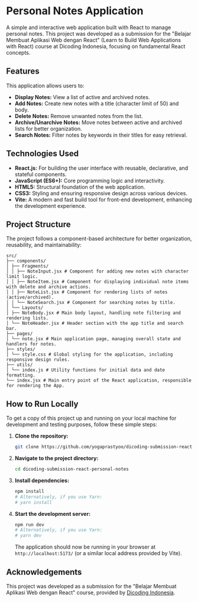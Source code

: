 # Personal Notes Application

A simple and interactive web application built with React to manage personal notes. This project was developed as a submission for the "Belajar Membuat Aplikasi Web dengan React" (Learn to Build Web Applications with React) course at Dicoding Indonesia, focusing on fundamental React concepts.

## Features

This application allows users to:

* **Display Notes:** View a list of active and archived notes.
* **Add Notes:** Create new notes with a title (character limit of 50) and body.
* **Delete Notes:** Remove unwanted notes from the list.
* **Archive/Unarchive Notes:** Move notes between active and archived lists for better organization.
* **Search Notes:** Filter notes by keywords in their titles for easy retrieval.

## Technologies Used

* **React.js:** For building the user interface with reusable, declarative, and stateful components.
* **JavaScript (ES6+):** Core programming logic and interactivity.
* **HTML5:** Structural foundation of the web application.
* **CSS3:** Styling and ensuring responsive design across various devices.
* **Vite:** A modern and fast build tool for front-end development, enhancing the development experience.

## Project Structure

The project follows a component-based architecture for better organization, reusability, and maintainability:

```
src/
├── components/
│ ├── Fragments/
│ │ ├── NoteInput.jsx # Component for adding new notes with character limit logic.
│ │ ├── NoteItem.jsx # Component for displaying individual note items with delete and archive actions.
│ │ ├── NoteList.jsx # Component for rendering lists of notes (active/archived).
│ │ └── NoteSearch.jsx # Component for searching notes by title.
│ └── Layouts/
│ ├── NoteBody.jsx # Main body layout, handling note filtering and rendering lists.
│ └── NoteHeader.jsx # Header section with the app title and search bar.
├── pages/
│ └── note.jsx # Main application page, managing overall state and handlers for notes.
├── styles/
│ └── style.css # Global styling for the application, including responsive design rules.
├── utils/
│ └── index.js # Utility functions for initial data and date formatting.
└── index.jsx # Main entry point of the React application, responsible for rendering the App.
```

## How to Run Locally

To get a copy of this project up and running on your local machine for development and testing purposes, follow these simple steps:

1.  **Clone the repository:**
    ```bash
    git clone https://github.com/yogaprastyoo/dicoding-submission-react-personal-notes.git
    ```
2.  **Navigate to the project directory:**
    ```bash
    cd dicoding-submission-react-personal-notes
    ```
3.  **Install dependencies:**
    ```bash
    npm install
    # Alternatively, if you use Yarn:
    # yarn install
    ```
4.  **Start the development server:**
    ```bash
    npm run dev
    # Alternatively, if you use Yarn:
    # yarn dev
    ```
    The application should now be running in your browser at `http://localhost:5173/` (or a similar local address provided by Vite).

## Acknowledgements

This project was developed as a submission for the "Belajar Membuat Aplikasi Web dengan React" course, provided by [Dicoding Indonesia](https://www.dicoding.com/).



